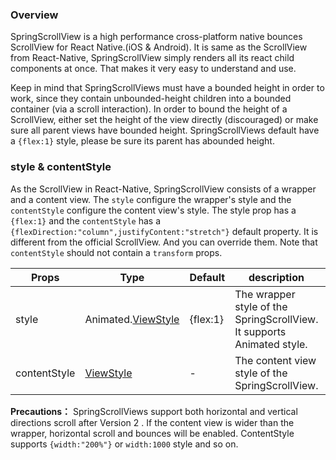 ### Overview

SpringScrollView is a high performance cross-platform  native bounces ScrollView for React Native.(iOS & Android). It is same as the ScrollView from React-Native, SpringScrollView simply renders all its react child components at once. That makes it very easy to understand and use.

Keep in mind that SpringScrollViews must have a bounded height in order to work, since they contain unbounded-height children into a bounded container (via a scroll interaction). In order to bound the height of a ScrollView, either set the height of the view directly (discouraged) or make sure all parent views have bounded height. SpringScrollViews default have a `{flex:1}` style, please be sure its parent has abounded height.

### style & contentStyle

As the ScrollView in React-Native, SpringScrollView consists of a wrapper and a content view. The `style` configure the wrapper's style and the `contentStyle` configure the content view's style. The style prop has a `{flex:1}` and the `contentStyle` has a `{flexDirection:"column",justifyContent:"stretch"}` default property. It is different from the official ScrollView. And you can override them. Note that `contentStyle` should not contain a `transform` props.

Props  |  Type  |  Default  |  description  
---- | ------ | --------- | --------
style | Animated.[ViewStyle](http://facebook.github.io/react-native/docs/view-style-props) | {flex:1} | The wrapper style of the SpringScrollView. It supports Animated style.
contentStyle | [ViewStyle](http://facebook.github.io/react-native/docs/view-style-props) | - | The content view style of the SpringScrollView.

**Precautions：** SpringScrollViews support both horizontal and vertical directions scroll after Version 2 . If the content view is wider than the wrapper, horizontal scroll and bounces will be enabled. ContentStyle supports `{width:"200%"}` or `width:1000` style and so on.
